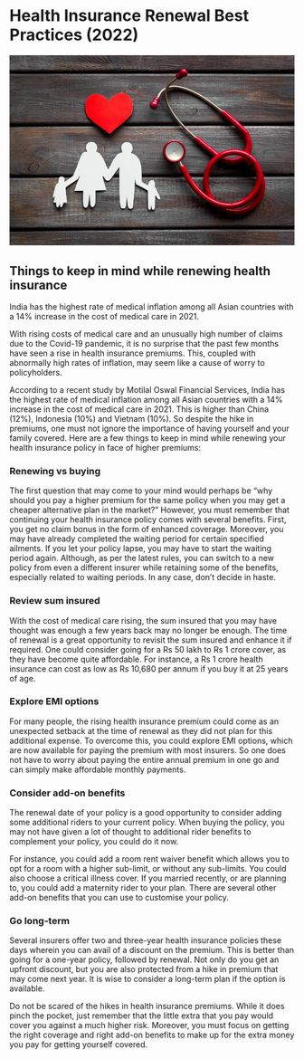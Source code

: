 # Health Insurance Renewal Best Practices (2022)

![Health Insurance](./images/health-insurance-01.png)

## Things to keep in mind while renewing health insurance
India has the highest rate of medical inflation among all Asian countries with a 14% increase in the cost of medical care in 2021.

With rising costs of medical care and an unusually high number of claims due to the Covid-19 pandemic, it is no surprise that the past few months have seen a rise in health insurance premiums. This, coupled with abnormally high rates of inflation, may seem like a cause of worry to policyholders.

According to a recent study by Motilal Oswal Financial Services, India has the highest rate of medical inflation among all Asian countries with a 14% increase in the cost of medical care in 2021. This is higher than China (12%), Indonesia (10%) and Vietnam (10%). So despite the hike in premiums, one must not ignore the importance of having yourself and your family covered. Here are a few things to keep in mind while renewing your health insurance policy in face of higher premiums:

### Renewing vs buying
The first question that may come to your mind would perhaps be “why should you pay a higher premium for the same policy when you may get a cheaper alternative plan in the market?” However, you must remember that continuing your health insurance policy comes with several benefits. First, you get no claim bonus in the form of enhanced coverage. Moreover, you may have already completed the waiting period for certain specified ailments. If you let your policy lapse, you may have to start the waiting period again. Although, as per the latest rules, you can switch to a new policy from even a different insurer while retaining some of the benefits, especially related to waiting periods. In any case, don’t decide in haste.

### Review sum insured
With the cost of medical care rising, the sum insured that you may have thought was enough a few years back may no longer be enough. The time of renewal is a great opportunity to revisit the sum insured and enhance it if required. One could consider going for a Rs 50 lakh to Rs 1 crore cover, as they have become quite affordable. For instance, a Rs 1 crore health insurance can cost as low as Rs 10,680 per annum if you buy it at 25 years of age.

### Explore EMI options
For many people, the rising health insurance premium could come as an unexpected setback at the time of renewal as they did not plan for this additional expense. To overcome this, you could explore EMI options, which are now available for paying the premium with most insurers. So one does not have to worry about paying the entire annual premium in one go and can simply make affordable monthly payments.

### Consider add-on benefits
The renewal date of your policy is a good opportunity to consider adding some additional riders to your current policy. When buying the policy, you may not have given a lot of thought to additional rider benefits to complement your policy, you could do it now.

For instance, you could add a room rent waiver benefit which allows you to opt for a room with a higher sub-limit, or without any sub-limits. You could also choose a critical illness cover. If you married recently, or are planning to, you could add a maternity rider to your plan. There are several other add-on benefits that you can use to customise your policy.

### Go long-term
Several insurers offer two and three-year health insurance policies these days wherein you can avail of a discount on the premium. This is better than going for a one-year policy, followed by renewal. Not only do you get an upfront discount, but you are also protected from a hike in premium that may come next year. It is wise to consider a long-term plan if the option is available.

Do not be scared of the hikes in health insurance premiums. While it does pinch the pocket, just remember that the little extra that you pay would cover you against a much higher risk. Moreover, you must focus on getting the right coverage and right add-on benefits to make up for the extra money you pay for getting yourself covered.


[comment]: <> (via Deccan Hearld 12-Jun-2022)
[comment]: <> (Source: https://www.deccanherald.com/business/family-finance/things-to-keep-in-mind-while-renewing-health-insurance-1117574.html)

